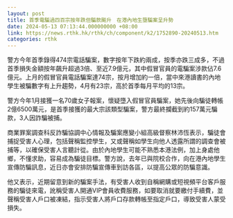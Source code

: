 ```yaml
---
layout: post
title: 首季電騙過四百宗按年跌但騙款飈升　在港內地生墮騙案呈升勢
date: 2024-05-13 07:13:44.000000000 +08:00
link: https://news.rthk.hk/rthk/ch/component/k2/1752890-20240513.htm
categories: rthk
---
```


警方今年首季錄得474宗電話騙案，數字按年下跌約兩成，按季亦跌三成多，不過首季損失金額按年飆升超過3倍、至近7.9億元，其中假冒官員的電騙案涉款佔7.6億元。上月的假冒官員電話騙案達74宗，按月增加約一倍，當中來港讀書的內地學生被騙數字有上升趨勢，4月有23宗，高於首季每月平均的13宗。

警方今年1月接獲一名70歲女子報案，懷疑墮入假冒官員騙案，她先後向騙徒轉帳2億6500萬元，是首季接獲的最大宗該類型騙案，警方最終攔截到約157萬元騙款，3人因詐騙被捕。

商業罪案調查科反詐騙協調中心情報及騙案應變小組高級督察林沛恆表示，騙徒會捕捉受害人心理，包括聲稱監控學生，又或聲稱如學生向他人透露所謂的調查會被捕等，以確保受害人言聽計從。由於內地學生可能不熟悉本港法例，加上身處他鄉，不懂求助，容易成為騙徒目標。警方說，去年已與院校合作，向在港內地學生宣傳防騙訊息，近日亦會安排防騙宣傳車到訪各區，以提高公眾的防騙意識。

他又表示，近期留意到新的騙案手法，有受害人收到自稱網購或短視頻平台客戶服務的騙徒來電，訛稱受害人開通VIP會員收費服務，如要取消就要繳付手續費，並聲稱受害人戶口被凍結，指示受害人將戶口存款轉帳至指定戶口，導致受害人蒙受損失。
